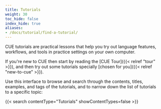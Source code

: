 ```yaml
---
title: Tutorials
weight: 30
toc_hide: false
index_hide: true
aliases:
- /docs/tutorial/find-a-tutorial/
---
```


CUE tutorials are practical lessons that help you try out language features,
workflows, and tools in practice settings on your own computer.

If you're new to CUE then start by reading the
[CUE Tour]({{< relref "tour" >}}), and <!-- TODO:postLG
[Language Guide]({{</* relref "docs/language-guide" */>}}), and -->
then try out some tutorials specially
[chosen for you]({{< relref "new-to-cue" >}}).

Use this interface to browse and search through the contents, titles, examples,
and tags of the tutorials, and to narrow down the list of tutorials to a
specific topic:

{{< search contentType="Tutorials" showContentTypes=false >}}
